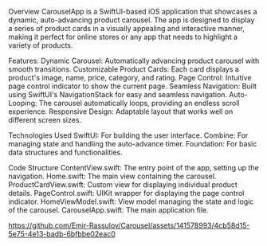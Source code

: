 Overview
CarouselApp is a SwiftUI-based iOS application that showcases a dynamic, auto-advancing product carousel. The app is designed to display a series of product cards in a visually appealing and interactive manner, making it perfect for online stores or any app that needs to highlight a variety of products.

Features:
Dynamic Carousel: Automatically advancing product carousel with smooth transitions.
Customizable Product Cards: Each card displays a product's image, name, price, category, and rating.
Page Control: Intuitive page control indicator to show the current page.
Seamless Navigation: Built using SwiftUI's NavigationStack for easy and seamless navigation.
Auto-Looping: The carousel automatically loops, providing an endless scroll experience.
Responsive Design: Adaptable layout that works well on different screen sizes.

Technologies Used
SwiftUI: For building the user interface.
Combine: For managing state and handling the auto-advance timer.
Foundation: For basic data structures and functionalities.

Code Structure
ContentView.swift: The entry point of the app, setting up the navigation.
Home.swift: The main view containing the carousel.
ProductCardView.swift: Custom view for displaying individual product details.
PageControl.swift: UIKit wrapper for displaying the page control indicator.
HomeViewModel.swift: View model managing the state and logic of the carousel.
CarouselApp.swift: The main application file.



https://github.com/Emir-Rassulov/Carousel/assets/141578993/4cb58d15-5e75-4e13-badb-6bfbbe02eac0

